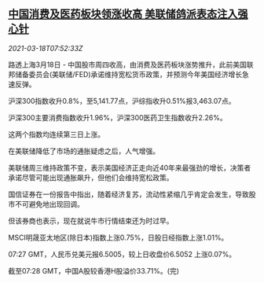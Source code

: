 <!--1616054045000-->
[中国消费及医药板块领涨收高 美联储鸽派表态注入强心针](https://cn.reuters.com/article/china-stock-close-0318-thur-idCNKBS2BA0O5)
------

<div><i>2021-03-18T07:52:33Z</i></div><p>路透上海3月18日 - 中国股市周四收高，由消费及医药板块涨势推升，此前美国联邦储备委员会(美联储/FED)承诺维持宽松货币政策，并预测今年美国经济增长急速反弹。</p><p>沪深300指数收升0.8%，至5,141.77点，沪综指收升0.51%报3,463.07点。</p><p>沪深300主要消费指数收升1.96%，沪深300医药卫生指数收升2.26%。</p><p>这两个指数均连续第三日上涨。</p><p>在美联储降低了市场的通胀疑虑之后，人气增强。</p><p>美联储周三维持政策不变，表示美国经济正走向近40年来最强劲的增长，决策者承诺尽管可能出现通胀飙升，但他们会维持宽松政策。</p><p>国信证券在一份报告中指出，随着经济复苏，流动性紧缩几乎肯定会发生，导致股市不可避免地出现回调。</p><p>但该券商也表示，现在就说牛市行情结束还为时过早。</p><p>MSCI明晟亚太地区(除日本)指数上涨0.75%，日股日经指数上涨1.01%。</p><p>07:27 GMT，人民币兑美元报6.5005，较上日收盘价6.5052 上涨0.07%。</p><p>截至07:28 GMT，中国A股较香港H股溢价33.71%。(完)</p>
